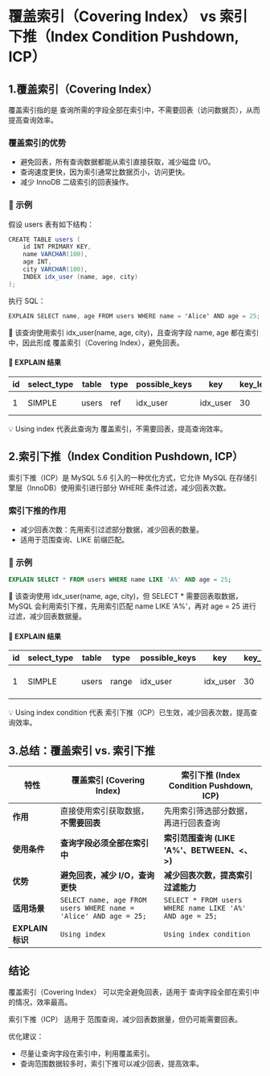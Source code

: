 # 覆盖索引（Covering Index） vs 索引下推（Index Condition Pushdown, ICP）

## 1.覆盖索引（Covering Index）

覆盖索引指的是 查询所需的字段全部在索引中，不需要回表（访问数据页），从而提高查询效率。

### 覆盖索引的优势

* 避免回表，所有查询数据都能从索引直接获取，减少磁盘 I/O。
* 查询速度更快，因为索引通常比数据页小，访问更快。
* 减少 InnoDB 二级索引的回表操作。

### 📌 示例

假设 users 表有如下结构：

```java
CREATE TABLE users (
    id INT PRIMARY KEY,
    name VARCHAR(100),
    age INT,
    city VARCHAR(100),
    INDEX idx_user (name, age, city)
);
```

执行 SQL：

```java
EXPLAIN SELECT name, age FROM users WHERE name = 'Alice' AND age = 25;
```

🔹 该查询使用索引 idx\_user(name, age, city)，且查询字段 name, age 都在索引中，因此形成 覆盖索引（Covering Index），避免回表。

#### 📌 EXPLAIN 结果

| id | select\_type | table | type | possible\_keys | key       | key\_len | ref   | rows | Extra       |
| -- | ------------ | ----- | ---- | -------------- | --------- | -------- | ----- | ---- | ----------- |
| 1  | SIMPLE       | users | ref  | idx\_user      | idx\_user | 30       | const | 1    | Using index |

💡 Using index 代表此查询为 覆盖索引，不需要回表，提高查询效率。

## 2.索引下推（Index Condition Pushdown, ICP）

索引下推（ICP）是 MySQL 5.6 引入的一种优化方式，它允许 MySQL 在存储引擎层（InnoDB）使用索引进行部分 WHERE 条件过滤，减少回表次数。

### 索引下推的作用

* 减少回表次数：先用索引过滤部分数据，减少回表的数量。
* 适用于范围查询、LIKE 前缀匹配。

### 📌 示例

```sql
EXPLAIN SELECT * FROM users WHERE name LIKE 'A%' AND age = 25;
```

🔹 该查询使用 idx\_user(name, age, city)，但 SELECT \* 需要回表取数据，MySQL 会利用索引下推，先用索引匹配 name LIKE 'A%'，再对 age = 25 进行过滤，减少回表数据量。

#### 📌 EXPLAIN 结果

| id | select\_type | table | type  | possible\_keys | key       | key\_len | ref  | rows | Extra                 |
| -- | ------------ | ----- | ----- | -------------- | --------- | -------- | ---- | ---- | --------------------- |
| 1  | SIMPLE       | users | range | idx\_user      | idx\_user | 30       | NULL | 100  | Using index condition |

💡 Using index condition 代表 索引下推（ICP）已生效，减少回表次数，提高查询效率。

## &#x20;3.总结：覆盖索引 vs. 索引下推

| **特性**         | **覆盖索引 (Covering Index)**                                        | **索引下推 (Index Condition Pushdown, ICP)**                 |
| -------------- | ---------------------------------------------------------------- | -------------------------------------------------------- |
| **作用**         | 直接使用索引获取数据，**不需要回表**                                             | 先用索引筛选部分数据，再进行回表查询                                       |
| **使用条件**       | **查询字段必须全部在索引中**                                                 | **索引范围查询 (LIKE 'A%'、BETWEEN、<、>)**                       |
| **优势**         | **避免回表，减少 I/O，查询更快**                                             | **减少回表次数，提高索引过滤能力**                                      |
| **适用场景**       | `SELECT name, age FROM users WHERE name = 'Alice' AND age = 25;` | `SELECT * FROM users WHERE name LIKE 'A%' AND age = 25;` |
| **EXPLAIN 标识** | `Using index`                                                    | `Using index condition`                                  |

## 结论

覆盖索引（Covering Index） 可以完全避免回表，适用于 查询字段全部在索引中的情况，效率最高。

索引下推（ICP） 适用于 范围查询，减少回表数据量，但仍可能需要回表。

优化建议：

* 尽量让查询字段在索引中，利用覆盖索引。
* 查询范围数据较多时，索引下推可以减少回表，提高效率。
